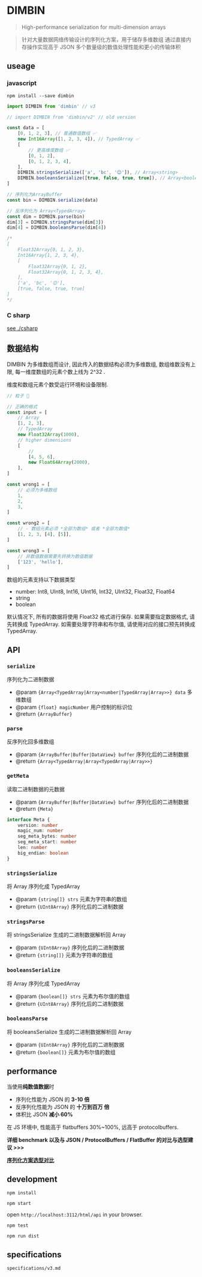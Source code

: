 # DIMBIN

> High-performance serialization for multi-dimension arrays

> 针对大量数据网络传输设计的序列化方案，用于储存多维数组
> 通过直接内存操作实现高于 JSON 多个数量级的数值处理性能和更小的传输体积

## useage

### javascript

`npm install --save dimbin`

```javascript
import DIMBIN from 'dimbin' // v3

// import DIMBIN from 'dimbin/v2' // old version
```

```javascript
const data = [
    [0, 1, 2, 3], // 普通数值数组 ✅
    new Int16Array([1, 2, 3, 4]), // TypedArray ✅
    [
        // 更高维度数组 ✅
        [0, 1, 2],
        [0, 1, 2, 3, 4],
    ],
    DIMBIN.stringsSerialize(['a', 'bc', '😊']), // Array<string>
    DIMBIN.booleansSerialize([true, false, true, true]), // Array<boolean>
]

// 序列化为ArrayBuffer
const bin = DIMBIN.serialize(data)

// 反序列化为 Array<TypedArray>
const dim = DIMBIN.parse(bin)
dim[3] = DIMBIN.stringsParse(dim[3])
dim[4] = DIMBIN.booleansParse(dim[4])

/*
[
    Float32Array{0, 1, 2, 3},
    Int16Array{1, 2, 3, 4},
    [
        Float32Array{0, 1, 2},
        Float32Array{0, 1, 2, 3, 4},
    ],
    ['a', 'bc', '😊'],
    [true, false, true, true]
]
*/
```

### C sharp

[see ./csharp](./csharp/README.md)

## 数据结构

DIMBIN 为多维数组而设计, 因此传入的数据结构必须为多维数组, 数组维数没有上限, 每一维度数组的元素个数上线为 2^32 .

维度和数组元素个数受运行环境和设备限制.

```javascript
// 粒子 🌰

// 正确的格式
const input = [
    // Array
    [1, 2, 3],
    // TypedArray
    new Float32Array(1000),
    // higher dimensions
    [
        //
        [4, 5, 6],
        new Float64Array(2000),
    ],
]

const wrong1 = [
    // 必须为多维数组
    1,
    2,
    3,
]

const wrong2 = [
    // - 数组元素必须 *全部为数组* 或者 *全部为数值*
    [1, 2, 3, [4], [5]],
]

const wrong3 = [
    // 非数值数据需要先转换为数值数据
    ['123', 'hello'],
]
```

数组的元素支持以下数据类型

-   number: Int8, UInt8, Int16, UInt16, Int32, UInt32, Float32, Float64
-   string
-   boolean

默认情况下, 所有的数据将使用 Float32 格式进行保存.
如果需要指定数据格式, 请先转换成 TypedArray.
如需要处理字符串和布尔值, 请使用对应的接口预先转换成 TypedArray.

## API

### `serialize`

序列化为二进制数据

-   @param `{Array<TypedArray|Array<number|TypedArray|Array>>} data` 多维数组
-   @param `{float} magicNumber` 用户控制的标识位
-   @return `{ArrayBuffer}`

### `parse`

反序列化回多维数组

-   @param `{ArrayBuffer|Buffer|DataView} buffer` 序列化后的二进制数据
-   @return `{Array<TypedArray|Array<TypedArray|Array>>}`

### `getMeta`

读取二进制数据的元数据

-   @param `{ArrayBuffer|Buffer|DataView} buffer` 序列化后的二进制数据
-   @return `{Meta}`

```typescript
interface Meta {
    version: number
    magic_num: number
    seg_meta_bytes: number
    seg_meta_start: number
    len: number
    big_endian: boolean
}
```

### `stringsSerialize`

将 Array<string> 序列化成 TypedArray

-   @param `{string[]} strs` 元素为字符串的数组
-   @return `{UInt8Array}` 序列化后的二进制数据

### `stringsParse`

将 stringsSerialize 生成的二进制数据解析回 Array<string>

-   @param `{UInt8Array}` 序列化后的二进制数据
-   @return `{string[]}` 元素为字符串的数组

### `booleansSerialize`

将 Array<boolean> 序列化成 TypedArray

-   @param `{boolean[]} strs` 元素为布尔值的数组
-   @return `{UInt8Array}` 序列化后的二进制数据

### `booleansParse`

将 booleansSerialize 生成的二进制数据解析回 Array<boolean>

-   @param `{UInt8Array}` 序列化后的二进制数据
-   @return `{boolean[]}` 元素为布尔值的数组

## performance

当使用**纯数值数据**时

-   序列化性能为 JSON 的 **3-10 倍**
-   反序列化性能为 JSON 的 **十万到百万 倍**
-   体积比 JSON **减小 60%**

在 JS 环境中, 性能高于 flatbuffers 30%~100%, 远高于 protocolbuffers.

**详细 benchmark 以及与 JSON / ProtocolBuffers / FlatBuffer 的对比与选型建议 >>>**

[**序列化方案选型对比**](https://github.com/alibaba/DIMBIN/wiki/序列化方案选型对比)

## development

`npm install`

`npm start`

open `http://localhost:3112/html/api` in your browser.

`npm test`

`npm run dist`

## specifications

`specifications/v3.md`
